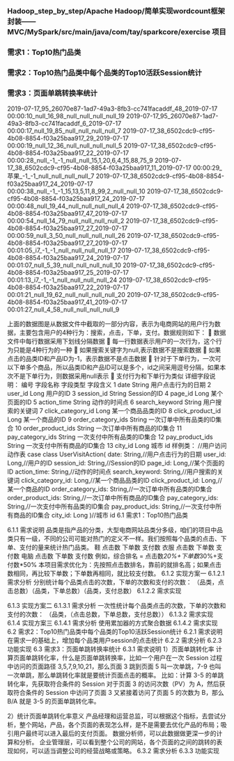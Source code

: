 ### Hadoop_step_by_step/Apache Hadoop/简单实现wordcount框架封装——MVC/MySpark/src/main/java/com/tay/sparkcore/exercise 项目
### 需求1：Top10热门品类
### 需求2：Top10热门品类中每个品类的Top10活跃Session统计
### 需求3：页面单跳转换率统计

2019-07-17_95_26070e87-1ad7-49a3-8fb3-cc741facaddf_48_2019-07-17 00:00:10_null_16_98_null_null_null_null_19
2019-07-17_95_26070e87-1ad7-49a3-8fb3-cc741facaddf_6_2019-07-17 00:00:17_null_19_85_null_null_null_null_7
2019-07-17_38_6502cdc9-cf95-4b08-8854-f03a25baa917_29_2019-07-17 00:00:19_null_12_36_null_null_null_null_5
2019-07-17_38_6502cdc9-cf95-4b08-8854-f03a25baa917_22_2019-07-17 00:00:28_null_-1_-1_null_null_15,1,20,6,4_15,88,75_9
2019-07-17_38_6502cdc9-cf95-4b08-8854-f03a25baa917_11_2019-07-17 00:00:29_苹果_-1_-1_null_null_null_null_7
2019-07-17_38_6502cdc9-cf95-4b08-8854-f03a25baa917_24_2019-07-17 00:00:38_null_-1_-1_15,13,5,11,8_99,2_null_null_10
2019-07-17_38_6502cdc9-cf95-4b08-8854-f03a25baa917_24_2019-07-17 00:00:48_null_19_44_null_null_null_null_4
2019-07-17_38_6502cdc9-cf95-4b08-8854-f03a25baa917_47_2019-07-17 00:00:54_null_14_79_null_null_null_null_2
2019-07-17_38_6502cdc9-cf95-4b08-8854-f03a25baa917_27_2019-07-17 00:00:59_null_3_50_null_null_null_null_26
2019-07-17_38_6502cdc9-cf95-4b08-8854-f03a25baa917_27_2019-07-17 00:01:05_i7_-1_-1_null_null_null_null_17
2019-07-17_38_6502cdc9-cf95-4b08-8854-f03a25baa917_24_2019-07-17 00:01:07_null_5_39_null_null_null_null_10
2019-07-17_38_6502cdc9-cf95-4b08-8854-f03a25baa917_25_2019-07-17 00:01:13_i7_-1_-1_null_null_null_null_24
2019-07-17_38_6502cdc9-cf95-4b08-8854-f03a25baa917_22_2019-07-17 00:01:21_null_19_62_null_null_null_null_20
2019-07-17_38_6502cdc9-cf95-4b08-8854-f03a25baa917_41_2019-07-17 00:01:27_null_4_58_null_null_null_null_9
 
上面的数据图是从数据文件中截取的一部分内容，表示为电商网站的用户行为数据，主要包含用户的4种行为：搜索，点击，下单，支付。数据规则如下：
	数据文件中每行数据采用下划线分隔数据
	每一行数据表示用户的一次行为，这个行为只能是4种行为的一种
	如果搜索关键字为null,表示数据不是搜索数据
	如果点击的品类ID和产品ID为-1，表示数据不是点击数据
	针对于下单行为，一次可以下单多个商品，所以品类ID和产品ID可以是多个，id之间采用逗号分隔，如果本次不是下单行为，则数据采用null表示
	支付行为和下单行为类似
详细字段说明：
编号	字段名称	字段类型	字段含义
1	date	String	用户点击行为的日期
2	user_id	Long	用户的ID
3	session_id	String	Session的ID
4	page_id	Long	某个页面的ID
5	action_time	String	动作的时间点
6	search_keyword	String	用户搜索的关键词
7	click_category_id	Long	某一个商品品类的ID
8	click_product_id	Long	某一个商品的ID
9	order_category_ids	String	一次订单中所有品类的ID集合
10	order_product_ids	String	一次订单中所有商品的ID集合
11	pay_category_ids	String	一次支付中所有品类的ID集合
12	pay_product_ids	String	一次支付中所有商品的ID集合
13	city_id	Long	城市 id
样例类：
//用户访问动作表
case class UserVisitAction(
    date: String,//用户点击行为的日期
    user_id: Long,//用户的ID
    session_id: String,//Session的ID
    page_id: Long,//某个页面的ID
    action_time: String,//动作的时间点
    search_keyword: String,//用户搜索的关键词
    click_category_id: Long,//某一个商品品类的ID
    click_product_id: Long,//某一个商品的ID
    order_category_ids: String,//一次订单中所有品类的ID集合
    order_product_ids: String,//一次订单中所有商品的ID集合
    pay_category_ids: String,//一次支付中所有品类的ID集合
    pay_product_ids: String,//一次支付中所有商品的ID集合
    city_id: Long
)//城市 id
6.1 需求1：Top10热门品类
 
6.1.1 需求说明
品类是指产品的分类，大型电商网站品类分多级，咱们的项目中品类只有一级，不同的公司可能对热门的定义不一样。我们按照每个品类的点击、下单、支付的量来统计热门品类。
鞋			点击数 下单数  支付数
衣服		点击数 下单数  支付数
电脑		点击数 下单数  支付数
例如，综合排名 = 点击数*20%+下单数*30%+支付数*50%
本项目需求优化为：先按照点击数排名，靠前的就排名高；如果点击数相同，再比较下单数；下单数再相同，就比较支付数。
6.1.2 实现方案一
6.1.2.1 需求分析
分别统计每个品类点击的次数，下单的次数和支付的次数：
（品类，点击总数）（品类，下单总数）（品类，支付总数）
6.1.2.2 需求实现

6.1.3 实现方案二
6.1.3.1 需求分析
一次性统计每个品类点击的次数，下单的次数和支付的次数：
（品类，（点击总数，下单总数，支付总数））
6.1.3.2 需求实现
6.1.4 实现方案三
6.1.4.1 需求分析
使用累加器的方式聚合数据
6.1.4.2 需求实现
6.2 需求2：Top10热门品类中每个品类的Top10活跃Session统计
6.2.1 需求说明
在需求一的基础上，增加每个品类用户session的点击统计
6.2.2 需求分析
6.2.3 功能实现
6.3 需求3：页面单跳转换率统计
6.3.1 需求说明
1）页面单跳转化率
计算页面单跳转化率，什么是页面单跳转换率，比如一个用户在一次 Session 过程中访问的页面路径 3,5,7,9,10,21，那么页面 3 跳到页面 5 叫一次单跳，7-9 也叫一次单跳，那么单跳转化率就是要统计页面点击的概率。
比如：计算 3-5 的单跳转化率，先获取符合条件的 Session 对于页面 3 的访问次数（PV）为 A，然后获取符合条件的 Session 中访问了页面 3 又紧接着访问了页面 5 的次数为 B，那么 B/A 就是 3-5 的页面单跳转化率。
 
2）统计页面单跳转化率意义
产品经理和运营总监，可以根据这个指标，去尝试分析，整个网站，产品，各个页面的表现怎么样，是不是需要去优化产品的布局；吸引用户最终可以进入最后的支付页面。
数据分析师，可以此数据做更深一步的计算和分析。
企业管理层，可以看到整个公司的网站，各个页面的之间的跳转的表现如何，可以适当调整公司的经营战略或策略。
6.3.2 需求分析
6.3.3 功能实现


